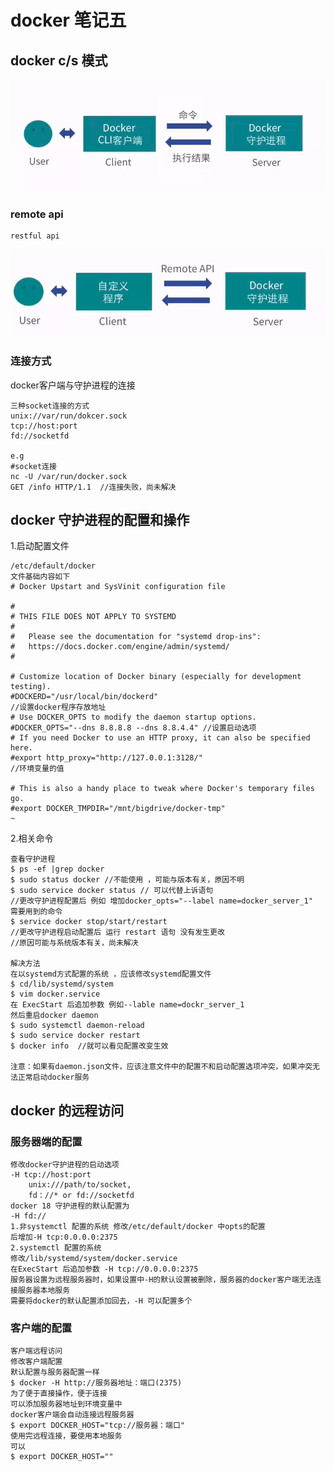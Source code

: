 # docker 笔记五

## docker c/s 模式
![image](https://github.com/linzh17/docker-learning/blob/master/picture/FireShot%20Capture%201%20-%20%E3%80%90%E5%85%AC%E5%BC%80%E8%AF%BE%E3%80%91Docker%E5%85%A5%E5%9D%91%E6%95%99%E7%A8%8B%E3%80%9033%E9%9B%86%E3%80%91_%E5%93%94%E5%93%A9%E5%93%94%E5%93%A9%20(%E3%82%9C-%E3%82%9C)%E3%81%A4%E3%83%AD_%20-%20https___www.bilibili.com_video_av17854410_.png?raw=true)


### remote api
    restful api
![avatat](https://github.com/linzh17/docker-learning/blob/master/picture/docker_cs_remote_api.png?raw=true)

### 连接方式

docker客户端与守护进程的连接

    三种socket连接的方式
    unix://var/run/dokcer.sock
    tcp://host:port
    fd://socketfd

    e.g
    #socket连接
    nc -U /var/run/docker.sock
    GET /info HTTP/1.1  //连接失败，尚未解决

## docker 守护进程的配置和操作
1.启动配置文件

    /etc/default/docker
    文件基础内容如下
    # Docker Upstart and SysVinit configuration file

    #
    # THIS FILE DOES NOT APPLY TO SYSTEMD
    #
    #   Please see the documentation for "systemd drop-ins":
    #   https://docs.docker.com/engine/admin/systemd/
    #

    # Customize location of Docker binary (especially for development testing).
    #DOCKERD="/usr/local/bin/dockerd"
    //设置docker程序存放地址
    # Use DOCKER_OPTS to modify the daemon startup options.
    #DOCKER_OPTS="--dns 8.8.8.8 --dns 8.8.4.4" //设置启动选项
    # If you need Docker to use an HTTP proxy, it can also be specified here.
    #export http_proxy="http://127.0.0.1:3128/"
    //环境变量的值

    # This is also a handy place to tweak where Docker's temporary files go.
    #export DOCKER_TMPDIR="/mnt/bigdrive/docker-tmp"
    ~                                                   
2.相关命令

    查看守护进程
    $ ps -ef |grep docker
    $ sudo status docker //不能使用 ，可能与版本有关，原因不明
    $ sudo service docker status // 可以代替上诉语句
    //更改守护进程配置后 例如 增加docker_opts="--label name=docker_server_1"
    需要用到的命令
    $ service docker stop/start/restart
    //更改守护进程启动配置后 运行 restart 语句 没有发生更改
    //原因可能与系统版本有关，尚未解决

    解决方法
    在以systemd方式配置的系统 ，应该修改systemd配置文件
    $ cd/lib/systemd/system
    $ vim docker.service
    在 ExecStart 后追加参数 例如--lable name=dockr_server_1
    然后重启docker daemon
    $ sudo systemctl daemon-reload
    $ sudo service docker restart
    $ docker info  //就可以看见配置改变生效

    注意：如果有daemon.json文件，应该注意文件中的配置不和启动配置选项冲突，如果冲突无法正常启动docker服务


## docker 的远程访问

### 服务器端的配置
    修改docker守护进程的启动选项
    -H tcp://host:port
        unix:///path/to/socket,
        fd：//* or fd://socketfd
    docker 18 守护进程的默认配置为
    -H fd:// 
    1.非systemctl 配置的系统 修改/etc/default/docker 中opts的配置
    后增加-H tcp:0.0.0.0:2375
    2.systemctl 配置的系统  
    修改/lib/systemd/system/docker.service
    在ExecStart 后追加参数 -H tcp://0.0.0.0:2375 
    服务器设置为远程服务器时，如果设置中-H的默认设置被删除，服务器的docker客户端无法连接服务器本地服务
    需要将docker的默认配置添加回去，-H 可以配置多个
### 客户端的配置
    客户端远程访问
    修改客户端配置
    默认配置与服务器配置一样
    $ docker -H http://服务器地址：端口(2375) 
    为了便于直接操作，便于连接
    可以添加服务器地址到环境变量中
    docker客户端会自动连接远程服务器
    $ export DOCKER_HOST="tcp://服务器：端口"
    使用完远程连接，要使用本地服务
    可以
    $ export DOCKER_HOST=""




